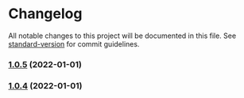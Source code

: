 # Changelog

All notable changes to this project will be documented in this file. See [standard-version](https://github.com/conventional-changelog/standard-version) for commit guidelines.

### [1.0.5](https://github.com/devme/react-qr-code/compare/v1.0.4...v1.0.5) (2022-01-01)

### [1.0.4](https://github.com/devme/react-qr-code/compare/v1.0.3...v1.0.4) (2022-01-01)
